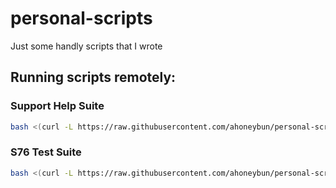 # personal-scripts
Just some handly scripts that I wrote

## Running scripts remotely:

### Support Help Suite

```bash
bash <(curl -L https://raw.githubusercontent.com/ahoneybun/personal-scripts/main/support-script.sh)
```

### S76 Test Suite

```bash
bash <(curl -L https://raw.githubusercontent.com/ahoneybun/personal-scripts/main/s76-test-suite/pang12-test.sh)
```
